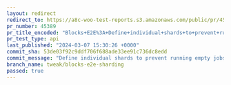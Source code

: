 ```yaml
---
layout: redirect
redirect_to: https://a8c-woo-test-reports.s3.amazonaws.com/public/pr/45389/api/index.html
pr_number: 45389
pr_title_encoded: "Blocks+E2E%3A+Define+individual+shards+to+prevent+running+empty+jobs"
pr_test_type: api
last_published: "2024-03-07 15:30:26 +0000"
commit_sha: 53de03f92c9ddf706f688ade33ee91c736dc8edd
commit_message: "Define individual shards to prevent running empty jobs"
branch_name: tweak/blocks-e2e-sharding
passed: true
---
```

